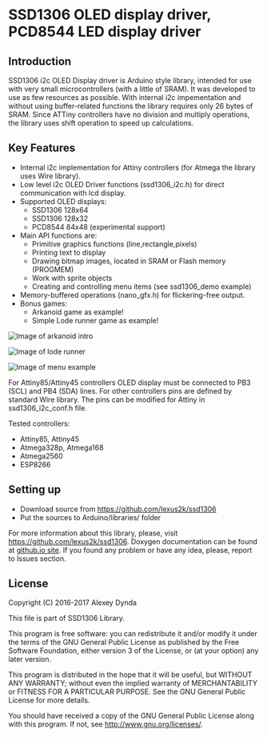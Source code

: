 # SSD1306 OLED display driver, PCD8544 LED display driver

## Introduction

SSD1306 i2c OLED Display driver is Arduino style library, intended for use with
very small microcontrollers (with a little of SRAM). It was developed to use as
few resources as possible. With internal i2c impementation and without using buffer-related 
functions the library requires only 26 bytes of SRAM. Since ATTiny controllers have no division and multiply
operations, the library uses shift operation to speed up calculations.

## Key Features

 * Internal i2c implementation for Attiny controllers (for Atmega the library uses Wire library).
 * Low level i2c OLED Driver functions (ssd1306_i2c.h) for direct communication with lcd display.
 * Supported OLED displays:
   * SSD1306 128x64
   * SSD1306 128x32
   * PCD8544 84x48 (experimental support)
 * Main API functions are:
   * Primitive graphics functions (line,rectangle,pixels)
   * Printing text to display
   * Drawing bitmap images, located in SRAM or Flash memory (PROGMEM)
   * Work with sprite objects
   * Creating and controlling menu items (see ssd1306_demo example)
 * Memory-buffered operations (nano_gfx.h) for flickering-free output.
 * Bonus games:
   * Arkanoid game as example!
   * Simple Lode runner game as example!

![Image of arkanoid intro](https://github.com/lexus2k/ssd1306/blob/master/examples/arkanoid/screenshots/introscreen.png)

![Image of lode runner](https://github.com/lexus2k/ssd1306/blob/master/examples/lode_runner/screenshots/main_screen.png)

![Image of menu example](https://github.com/lexus2k/ssd1306/blob/master/examples/ssd1306_demo/screenshots/mainmenu_top.png)

For Attiny85/Attiny45 controllers OLED display must be connected to PB3 (SCL) and PB4 (SDA) lines.
For other controllers pins are defined by standard Wire library. The pins can be modified for
Attiny in ssd1306_i2c_conf.h file.

Tested controllers:

 * Attiny85, Attiny45
 * Atmega328p, Atmega168
 * Atmega2560
 * ESP8266

## Setting up

 * Download source from https://github.com/lexus2k/ssd1306
 * Put the sources to Arduino/libraries/ folder

For more information about this library, please, visit https://github.com/lexus2k/ssd1306.
Doxygen documentation can be found at [github.io site](http://lexus2k.github.io/ssd1306).
If you found any problem or have any idea, please, report to Issues section.

## License

Copyright (C) 2016-2017 Alexey Dynda

This file is part of SSD1306 Library.

This program is free software: you can redistribute it and/or modify
it under the terms of the GNU General Public License as published by
the Free Software Foundation, either version 3 of the License, or
(at your option) any later version.

This program is distributed in the hope that it will be useful,
but WITHOUT ANY WARRANTY; without even the implied warranty of
MERCHANTABILITY or FITNESS FOR A PARTICULAR PURPOSE.  See the
GNU General Public License for more details.

You should have received a copy of the GNU General Public License
along with this program.  If not, see <http://www.gnu.org/licenses/>.

